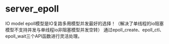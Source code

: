 # server_epoll
IO model
epoll模型是IO复路多用模型并发最好的选择！（解决了单线程的io阻塞模型不支持并发与单线程io非阻塞模型并发空转）
通过epoll_create、epoll_ctl、epoll_wait三个API函数进行灵活处理。
